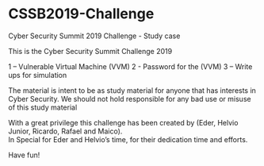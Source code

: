 # CSSB2019-Challenge
Cyber Security Summit 2019 Challenge - Study case

This is the Cyber Security Summit Challenge 2019

1 – Vulnerable Virtual Machine (VVM)
2 - Password for the (VVM)
3 – Write ups for simulation

The material is intent to be as study material for anyone that has interests in Cyber Security.
We should not hold responsible for any bad use or misuse of this study material

With a great privilege this challenge has been created by (Eder, Helvio Junior, Ricardo, Rafael and Maico).  
In Special for Eder and Helvio’s time, for their dedication time and efforts.

Have fun!
